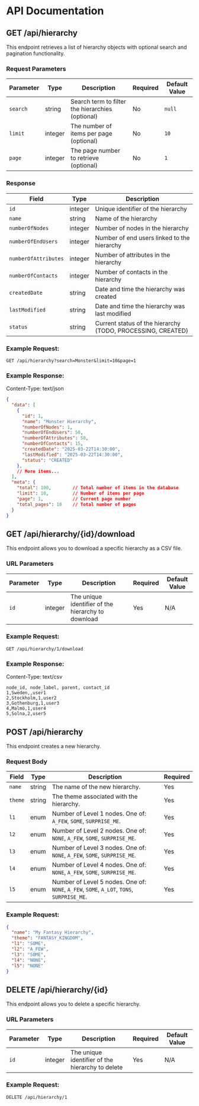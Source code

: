 # API Documentation

## GET /api/hierarchy

This endpoint retrieves a list of hierarchy objects with optional search and pagination functionality.

### Request Parameters

| Parameter     | Type     | Description                                      | Required | Default Value |
|---------------|----------|--------------------------------------------------|----------|---------------|
| `search`      | string   | Search term to filter the hierarchies (optional) | No       | `null`        |
| `limit`       | integer  | The number of items per page (optional)          | No       | `10`          |
| `page`        | integer  | The page number to retrieve (optional)           | No       | `1`           |

### Response

| Field              | Type     | Description                                      |
|--------------------|----------|--------------------------------------------------|
| `id`               | integer  | Unique identifier of the hierarchy               |
| `name`             | string   | Name of the hierarchy                            |
| `numberOfNodes`    | integer  | Number of nodes in the hierarchy                 |
| `numberOfEndUsers` | integer  | Number of end users linked to the hierarchy      |
| `numberOfAttributes`| integer | Number of attributes in the hierarchy            |
| `numberOfContacts` | integer  | Number of contacts in the hierarchy              |
| `createdDate`      | string   | Date and time the hierarchy was created          |
| `lastModified`     | string   | Date and time the hierarchy was last modified    |
| `status`           | string   | Current status of the hierarchy (TODO, PROCESSING, CREATED) |


### Example Request:

```plaintext
GET /api/hierarchy?search=Monster&limit=10&page=1
```

### Example Response:
Content-Type: text/json
```json
{
  "data": [
    {
      "id": 1,
      "name": "Monster Hierarchy",
      "numberOfNodes": 1,
      "numberOfEndUsers": 50,
      "numberOfAttributes": 50,
      "numberOfContacts": 15,
      "createdDate": "2025-03-22T14:30:00",
      "lastModified": "2025-03-22T14:30:00",
      "status": "CREATED"
    },
    // More items...
  ],
  "meta": {
    "total": 100,        // Total number of items in the database
    "limit": 10,         // Number of items per page
    "page": 1,           // Current page number
    "total_pages": 10    // Total number of pages
  }
}
```

## GET /api/hierarchy/{id}/download

This endpoint allows you to download a specific hierarchy as a CSV file.

### URL Parameters

| Parameter     | Type     | Description                                      | Required | Default Value |
|---------------|----------|--------------------------------------------------|----------|---------------|
| `id`          | integer  | The unique identifier of the hierarchy to download | Yes      | N/A           |

### Example Request:

```plaintext
GET /api/hierarchy/1/download
```

### Example Response:
Content-Type: text/csv
```plaintext
node_id, node_label, parent, contact_id
1,Sweden,,user1
2,Stockholm,1,user2
3,Gothenburg,1,user3
4,Malmö,1,user4
5,Solna,2,user5
```

## POST /api/hierarchy

This endpoint creates a new hierarchy.

### Request Body

| Field   | Type | Description                                                                                      | Required |
|---------|------|--------------------------------------------------------------------------------------------------|----------|
| `name`  | string | The name of the new hierarchy.                                                                  | Yes      |
| `theme` | string | The theme associated with the hierarchy.                                                        | Yes      |
| `l1`    | enum   | Number of Level 1 nodes. One of: `A_FEW`, `SOME`, `SURPRISE_ME`.                                | Yes      |
| `l2`    | enum   | Number of Level 2 nodes. One of: `NONE`, `A_FEW`, `SOME`, `SURPRISE_ME`.                        | Yes      |
| `l3`    | enum   | Number of Level 3 nodes. One of: `NONE`, `A_FEW`, `SOME`, `SURPRISE_ME`.                        | Yes      |
| `l4`    | enum   | Number of Level 4 nodes. One of: `NONE`, `A_FEW`, `SOME`, `SURPRISE_ME`.                        | Yes      |
| `l5`    | enum   | Number of Level 5 nodes. One of: `NONE`, `A_FEW`, `SOME`, `A_LOT`, `TONS`, `SURPRISE_ME`.       | Yes      |

### Example Request:

```json
{
  "name": "My Fantasy Hierarchy",
  "theme": "FANTASY_KINGDOM",
  "l1": "SOME",
  "l2": "A_FEW",
  "l3": "SOME",
  "l4": "NONE",
  "l5": "NONE"
}
```

## DELETE /api/hierarchy/{id}

This endpoint allows you to delete a specific hierarchy.

### URL Parameters

| Parameter     | Type     | Description                                      | Required | Default Value |
|---------------|----------|--------------------------------------------------|----------|---------------|
| `id`          | integer  | The unique identifier of the hierarchy to delete | Yes      | N/A           |

### Example Request:

```plaintext
DELETE /api/hierarchy/1
```